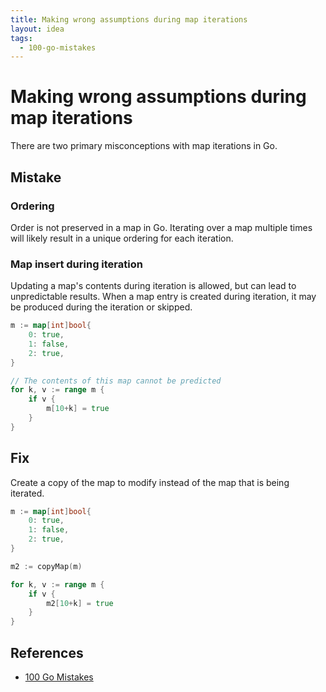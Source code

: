 ```yaml
---
title: Making wrong assumptions during map iterations
layout: idea
tags:
  - 100-go-mistakes
---
```


# Making wrong assumptions during map iterations

There are two primary misconceptions with map iterations in Go.

## Mistake

### Ordering

Order is not preserved in a map in Go. Iterating over a map multiple times will
likely result in a unique ordering for each iteration.

### Map insert during iteration

Updating a map's contents during iteration is allowed, but can lead to
unpredictable results. When a map entry is created during iteration, it may be
produced during the iteration or skipped.

```go
m := map[int]bool{
	0: true,
	1: false,
	2: true,
}

// The contents of this map cannot be predicted
for k, v := range m {
	if v {
		m[10+k] = true
	}
}
```

## Fix

Create a copy of the map to modify instead of the map that is being iterated.

```go
m := map[int]bool{
	0: true,
	1: false,
	2: true,
}

m2 := copyMap(m)

for k, v := range m {
	if v {
		m2[10+k] = true
	}
}
```



## References

- [100 Go Mistakes](/reference/100-Go-Mistakes-and-How-to-Avoid-Them)
